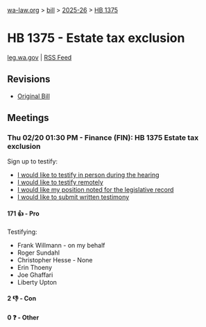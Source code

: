 [wa-law.org](/) > [bill](/bill/) > [2025-26](/bill/2025-26/) > [HB 1375](/bill/2025-26/hb/1375/)

# HB 1375 - Estate tax exclusion
[leg.wa.gov](https://app.leg.wa.gov/billsummary?BillNumber=1375&Year=2025&Initiative=false) | [RSS Feed](./rss.xml)

## Revisions
* [Original Bill](1/)

## Meetings
### Thu 02/20 01:30 PM - Finance (FIN): HB 1375 Estate tax exclusion
Sign up to testify:
* [I would like to testify in person during the hearing](https://app.leg.wa.gov/csi/Testifier/Add?chamber=House&mId=32814&aId=163936&caId=25940&tId=1)
* [I would like to testify remotely](https://app.leg.wa.gov/csi/Testifier/Add?chamber=House&mId=32814&aId=163936&caId=25940&tId=2)
* [I would like my position noted for the legislative record](https://app.leg.wa.gov/csi/Testifier/Add?chamber=House&mId=32814&aId=163936&caId=25940&tId=3)
* [I would like to submit written testimony](https://app.leg.wa.gov/csi/Testifier/Add?chamber=House&mId=32814&aId=163936&caId=25940&tId=4)

#### 171 👍 - Pro
Testifying:
* Frank Willmann - on my behalf
* Roger Sundahl
* Christopher Hesse - None
* Erin Thoeny
* Joe Ghaffari
* Liberty Upton

#### 2 👎 - Con

#### 0 ❓ - Other
